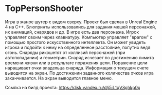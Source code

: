 # TopPersonShooter
Игра в жанре шутер с видом сверху. Проект был сделан в Unreal Engine 4 на C++. Блюпринты использовались для задания мешей персонажей, их анимаций, снарядов и др.
В игре есть два персонажа. Игрок управляет своим через клавиатуру. Компьютер управляет "врагом" с помощью простого искусственного интеллекта. Он может увидеть игрока и подойти к нему на определенное расстояние, попутно ведя огонь. Снаряды рикошетят от коллизий персонажей (при автопопадании) и геометрии. Снаряд исчезает по достижению лимита времени жизни или в результате поражения цели. Поражение цели наращивает очки владельца снаряда. Информация о текущем счете выводится на экран. По достижении заданного количества очков игра заканчивается. На экран выводится главное меню.

Ссылка на билд проекта:
https://disk.yandex.ru/d/j5iL1qVSghkp0g
